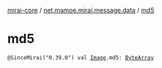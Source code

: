 [mirai-core](../index.md) / [net.mamoe.mirai.message.data](index.md) / [md5](./md5.md)

# md5

`@SinceMirai("0.39.0") val `[`Image`](-image/index.md)`.md5: `[`ByteArray`](https://kotlinlang.org/api/latest/jvm/stdlib/kotlin/-byte-array/index.html)